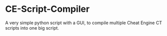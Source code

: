 # CE-Script-Compiler
A very simple python script with a GUI, to compile multiple Cheat Engine CT scripts into one big script.

